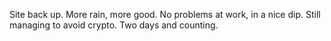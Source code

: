 Site back up. More rain, more good. No problems at work, in a nice dip. Still managing to avoid crypto. Two days and counting.
